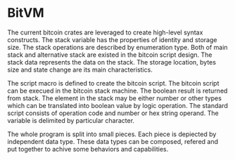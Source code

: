 # BitVM

The current bitcoin crates are leveraged to create high-level syntax constructs. The stack variable has the properties of identity and storage size. The stack operations are described by enumeration type. Both of main stack and alternative stack are existed in the bitcoin script design. The stack data represents the data on the stack. The storage location, bytes size and state change are its main characteristics. 

The script macro is defined to create the bitcoin script. The bitcoin script can be execued in the bitcoin stack machine. The boolean result is returned from stack. The element in the stack may be either number or other types which can be translated into boolean value by logic operation. The standard script consists of operation code and number or hex string operand. The variable is delimited by particular character. 

The whole program is split into small pieces. Each piece is depiected by independent data type. These data types can be composed, refered and put together to achive some behaviors and capabilities. 
